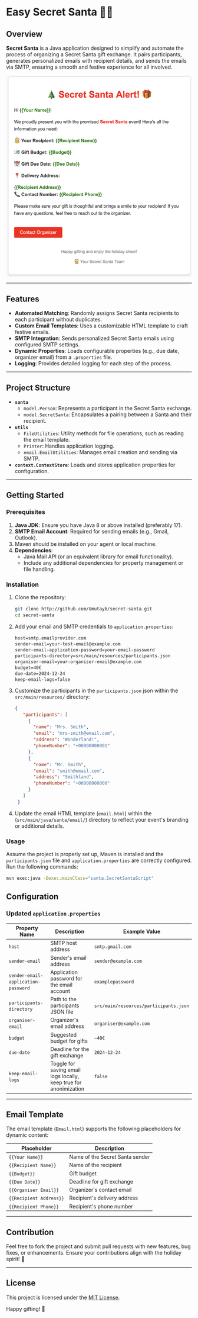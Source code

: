 # Easy Secret Santa 🎅🎁

## Overview

**Secret Santa** is a Java application designed to simplify and automate the process of organizing a Secret Santa gift exchange. It pairs participants, generates personalized emails with recipient details, and sends the emails via SMTP, ensuring a smooth and festive experience for all involved.

![alt text](https://github.com/Umutayb/secret-santa/blob/main/src/main/resources/default-email-template.png?raw=true)

---

## Features

- **Automated Matching**: Randomly assigns Secret Santa recipients to each participant without duplicates.
- **Custom Email Templates**: Uses a customizable HTML template to craft festive emails.
- **SMTP Integration**: Sends personalized Secret Santa emails using configured SMTP settings.
- **Dynamic Properties**: Loads configurable properties (e.g., due date, organizer email) from a `.properties` file.
- **Logging**: Provides detailed logging for each step of the process.

---

## Project Structure

- **`santa`**
    - `model.Person`: Represents a participant in the Secret Santa exchange.
    - `model.SecretSanta`: Encapsulates a pairing between a Santa and their recipient.
- **`utils`**
    - `FileUtilities`: Utility methods for file operations, such as reading the email template.
    - `Printer`: Handles application logging.
    - `email.EmailUtilities`: Manages email creation and sending via SMTP.
- **`context.ContextStore`**: Loads and stores application properties for configuration.

---

## Getting Started

### Prerequisites

1. **Java JDK**: Ensure you have Java 8 or above installed (preferably 17).
2. **SMTP Email Account**: Required for sending emails (e.g., Gmail, Outlook).
3. Maven should be installed on your agent or local machine.
4. **Dependencies**:
    - Java Mail API (or an equivalent library for email functionality).
    - Include any additional dependencies for property management or file handling.

### Installation

1. Clone the repository:
   ```bash
   git clone http://github.com/Umutayb/secret-santa.git
   cd secret-santa
   ```
2. Add your email and SMTP credentials to `application.properties`:
   ```properties
   host=smtp.emailprovider.com
   sender-email=your-test-email@example.com
   sender-email-application-password=your-email-password
   participants-directory=src/main/resources/participants.json
   organiser-email=your-organiser-email@example.com
   budget=40€
   due-date=2024-12-24
   keep-email-logs=false
   ```

3. Customize the participants in the `participants.json` json within the `src/main/resources/` directory:
   ```json
   {
      "participants": [
        {
          "name": "Mrs. Smith",
          "email": "mrs-smith@email.com",
          "address": "Wonderland!",
          "phoneNumber": "+00000000001"
        },
        {
          "name": "Mr. Smith",
          "email": "smith@email.com",
          "address": "Smithland",
          "phoneNumber": "+00000000000"
        }
      ]
    }
   ```

4. Update the email HTML template (`email.html`) within the (`src/main/java/santa/email/`) directory to reflect your event's branding or additional details.

### Usage

Assume the project is properly set up, Maven is installed and the `participants.json` file and `application.properties` are correctly configured. Run the following commands:

```bash
mvn exec:java -Dexec.mainClass="santa.SecretSantaScript"
```

## Configuration

### Updated `application.properties`

| Property Name                 | Description                                                       | Example Value                          |
|-------------------------------|-------------------------------------------------------------------|----------------------------------------|
| `host`                        | SMTP host address                                                 | `smtp.gmail.com`                       |
| `sender-email`                | Sender's email address                                            | `sender@example.com`                   |
| `sender-email-application-password` | Application password for the email account                        | `examplepassword`                      |
| `participants-directory`      | Path to the participants JSON file                                | `src/main/resources/participants.json` |
| `organiser-email`             | Organizer's email address                                         | `organiser@example.com`                |
| `budget`                      | Suggested budget for gifts                                        | `~40€`                                 |
| `due-date`                    | Deadline for the gift exchange                                    | `2024-12-24`                           |
| `keep-email-logs`             | Toggle for saving email logs locally, keep true for anonimization | `false`                                |

---

## Email Template

The email template (`Email.html`) supports the following placeholders for dynamic content:

| Placeholder            | Description                           |
|------------------------|---------------------------------------|
| `{{Your Name}}`        | Name of the Secret Santa sender       |
| `{{Recipient Name}}`   | Name of the recipient                 |
| `{{Budget}}`           | Gift budget                          |
| `{{Due Date}}`         | Deadline for gift exchange            |
| `{{Organiser Email}}`  | Organizer's contact email             |
| `{{Recipient Address}}`| Recipient's delivery address          |
| `{{Recipient Phone}}`  | Recipient's phone number              |

---

## Contribution

Feel free to fork the project and submit pull requests with new features, bug fixes, or enhancements. Ensure your contributions align with the holiday spirit! 🎄

---

## License

This project is licensed under the [MIT License](LICENSE).

Happy gifting! 🎁
